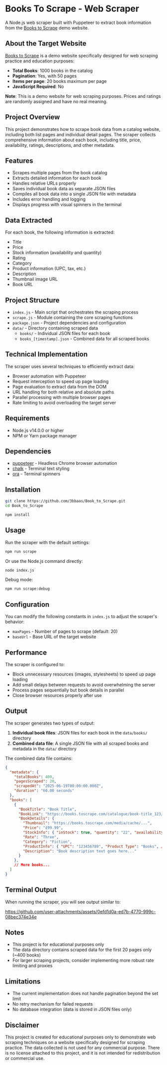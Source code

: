 # Books To Scrape - Web Scraper

A Node.js web scraper built with Puppeteer to extract book information from the [Books to Scrape](https://books.toscrape.com/) demo website.

## About the Target Website

[Books to Scrape](https://books.toscrape.com/) is a demo website specifically designed for web scraping practice and education purposes:

- **Total Books**: 1000 books in the catalog
- **Pagination**: Yes, with 50 pages
- **Items per page**: 20 books maximum per page
- **JavaScript Required**: No

**Note**: This is a demo website for web scraping purposes. Prices and ratings are randomly assigned and have no real meaning.

## Project Overview

This project demonstrates how to scrape book data from a catalog website, including both list pages and individual detail pages. The scraper collects comprehensive information about each book, including title, price, availability, ratings, descriptions, and other metadata.

## Features

- Scrapes multiple pages from the book catalog
- Extracts detailed information for each book
- Handles relative URLs properly
- Saves individual book data as separate JSON files
- Compiles all book data into a single JSON file with metadata
- Includes error handling and logging
- Displays progress with visual spinners in the terminal

## Data Extracted

For each book, the following information is extracted:

- Title
- Price
- Stock information (availability and quantity)
- Rating
- Category
- Product information (UPC, tax, etc.)
- Description
- Thumbnail image URL
- Book URL

## Project Structure

- `index.js` - Main script that orchestrates the scraping process
- `scrape.js` - Module containing the core scraping functions
- `package.json` - Project dependencies and configuration
- `data/` - Directory containing scraped data
  - `books/` - Individual JSON files for each book
  - `books_[timestamp].json` - Combined data for all scraped books

## Technical Implementation

The scraper uses several techniques to efficiently extract data:

- Browser automation with Puppeteer
- Request interception to speed up page loading
- Page evaluation to extract data from the DOM
- URL handling for both relative and absolute paths
- Parallel processing with multiple browser pages
- Rate limiting to avoid overloading the target server

## Requirements

- Node.js v14.0.0 or higher
- NPM or Yarn package manager

## Dependencies

- [puppeteer](https://www.npmjs.com/package/puppeteer) - Headless Chrome browser automation
- [chalk](https://www.npmjs.com/package/chalk) - Terminal text styling
- [ora](https://www.npmjs.com/package/ora) - Terminal spinners


## Installation

```bash
git clone https://github.com/3bbaas/Book_to_Scrape.git
cd Book_to_Scrape

npm install
```

## Usage

Run the scraper with the default settings:

```bash
npm run scrape
```

Or use the Node.js command directly:

```bash
node index.js
```

Debug mode:

```bash
npm run scrape:debug
```

## Configuration

You can modify the following constants in `index.js` to adjust the scraper's behavior:

- `maxPages` - Number of pages to scrape (default: 20)
- `baseUrl` - Base URL of the target website

## Performance

The scraper is configured to:

- Block unnecessary resources (images, stylesheets) to speed up page loading
- Add small delays between requests to avoid overwhelming the server
- Process pages sequentially but book details in parallel
- Close browser resources properly after use

## Output

The scraper generates two types of output:

1. **Individual book files**: JSON files for each book in the `data/books/` directory
2. **Combined data file**: A single JSON file with all scraped books and metadata in the `data/` directory

The combined data file contains:

```json
{
  "metadata": {
    "totalBooks": 400,
    "pagesScraped": 20,
    "scrapedAt": "2025-06-19T00:00:00.000Z",
    "duration": "60.00 seconds"
  },
  "books": [
    {
      "BookTitle": "Book Title",
      "BookLink": "https://books.toscrape.com/catalogue/book-title_123/index.html",
      "BookDetails": {
        "Thumbnail": "https://books.toscrape.com/media/cache/...",
        "Price": "£99.99",
        "StockInfo": { "inStock": true, "quantity": "22", "availability": "In stock (22 available)" },
        "Rate": "Three",
        "Category": "Fiction",
        "ProductInfo": { "UPC": "123456789", "Product Type": "Books", /* ... */ },
        "Description": "Book description text goes here..."
      }
    },
    // More books...
  ]
}
```

## Terminal Output

When running the scraper, you will see output similar to:

https://github.com/user-attachments/assets/0efd1d0a-ed7b-4770-999c-08bec374e34e

## Notes

- This project is for educational purposes only
- The data directory contains scraped data for the first 20 pages only (~400 books)
- For larger scraping projects, consider implementing more robust rate limiting and proxies

## Limitations

- The current implementation does not handle pagination beyond the set limit
- No retry mechanism for failed requests
- No database integration (data is stored in JSON files only)

## Disclaimer

This project is created for educational purposes only to demonstrate web scraping techniques on a website specifically designed for scraping practice. The data collected is not used for any commercial purpose. There is no license attached to this project, and it is not intended for redistribution or commercial use.
